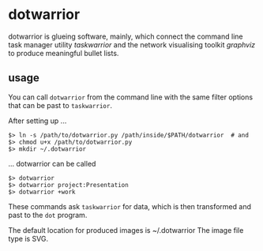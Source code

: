 # dotwarrior

dotwarrior is glueing software, mainly, which connect the command line task
manager utility *taskwarrior* and the network visualising toolkit *graphviz*
to produce meaningful bullet lists.

## usage

You can call `dotwarrior` from the command line with the same filter options that
can be past to `taskwarrior`.


After setting up ...

    $> ln -s /path/to/dotwarrior.py /path/inside/$PATH/dotwarrior  # and
    $> chmod u+x /path/to/dotwarrior.py
    $> mkdir ~/.dotwarrior


... dotwarrior can be called

    $> dotwarrior
    $> dotwarrior project:Presentation
    $> dotwarrior +work


These commands ask `taskwarrior` for data, which is then transformed and
past to the `dot` program.

The default location for produced images is ~/.dotwarrior
The image file type is SVG.
